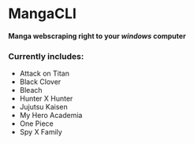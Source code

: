 # MangaCLI

#### Manga webscraping right to your *windows* computer

### Currently includes:

- Attack on Titan
- Black Clover
- Bleach
- Hunter X Hunter
- Jujutsu Kaisen
- My Hero Academia
- One Piece
- Spy X Family
